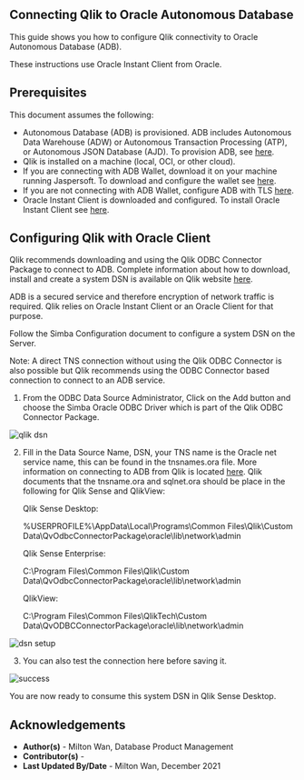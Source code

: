 ## **Connecting Qlik to Oracle Autonomous Database**

This guide shows you how to configure Qlik connectivity to Oracle Autonomous Database (ADB).

These instructions use Oracle Instant Client from Oracle.

## **Prerequisites**

This document assumes the following:

- Autonomous Database (ADB) is provisioned. ADB includes Autonomous Data Warehouse (ADW) or Autonomous Transaction Processing (ATP), or Autonomous JSON Database (AJD).  To provision ADB, see [here](https://docs.oracle.com/en/cloud/paas/autonomous-database/adbsa/autonomous-provision.html#GUID-0B230036-0A05-4CA3-AF9D-97A255AE0C08).
- Qlik is installed on a machine (local, OCI, or other cloud).   
- If you are connecting with ADB Wallet, download it on your machine running Jaspersoft.  To download and configure the wallet see [here](https://docs.oracle.com/en/cloud/paas/autonomous-data-warehouse-cloud/cswgs/autonomous-connect-download-credentials.html#GUID-B06202D2-0597-41AA-9481-3B174F75D4B1).
- If you are not connecting with ADB Wallet, configure ADB with TLS [here](https://blogs.oracle.com/developers/post/securely-connecting-to-autonomous-db-without-a-wallet-using-tls).
- Oracle Instant Client is downloaded and configured.  To install Oracle Instant Client see [here](https://www.oracle.com/database/technologies/instant-client.html).

## **Configuring Qlik with Oracle Client**

Qlik recommends downloading and using the Qlik ODBC Connector Package to connect
to ADB. Complete information about how to download, install and create a system
DSN is available on Qlik website [here](https://help.qlik.com/en-US/connectors/Subsystems/ODBC_connector_help/Content/Connectors_ODBC/Introduction/ODBC-connector.htm).

ADB is a secured service and therefore encryption of network traffic is required. Qlik relies on Oracle Instant Client or an Oracle Client for that purpose.

Follow the Simba Configuration document to configure a system DSN on the Server.

Note: A direct TNS connection without using the Qlik ODBC Connector is also possible
but Qlik recommends using the ODBC Connector based connection to connect to an
ADB service.

1. From the ODBC Data Source Administrator, Click on the Add button and choose the Simba
   Oracle ODBC Driver which is part of the Qlik ODBC Connector Package.

![qlik dsn](./images/dsn-example.png)



2. Fill in the Data Source Name, DSN, your TNS name is the Oracle net service name, this can be found in the tnsnames.ora file.   More information on connecting to ADB from Qlik is located [here](https://help.qlik.com/en-US/connectors/Subsystems/ODBC_connector_help/Content/Connectors_ODBC/Oracle/Create-Oracle-connection.htm).  Qlik documents that the tnsname.ora and sqlnet.ora should be place in the following for Qlik Sense and QlikView:

   Qlik Sense Desktop:

   %USERPROFILE%\AppData\Local\Programs\Common Files\Qlik\Custom Data\QvOdbcConnectorPackage\oracle\lib\network\admin

   Qlik Sense Enterprise:

   C:\Program Files\Common Files\Qlik\Custom Data\QvOdbcConnectorPackage\oracle\lib\network\admin

   QlikView:

   C:\Program Files\Common Files\QlikTech\Custom Data\QvODBCConnectorPackage\oracle\lib\network\admin

![dsn setup](./images/dsn-setup.png)

3. You can also test the connection here before saving it.

![success](./images/success.png)



You are now ready to consume this system DSN in Qlik Sense Desktop.





## **Acknowledgements**

* **Author(s)** - Milton Wan, Database Product Management
* **Contributor(s)** -
* **Last Updated By/Date** - Milton Wan, December 2021
